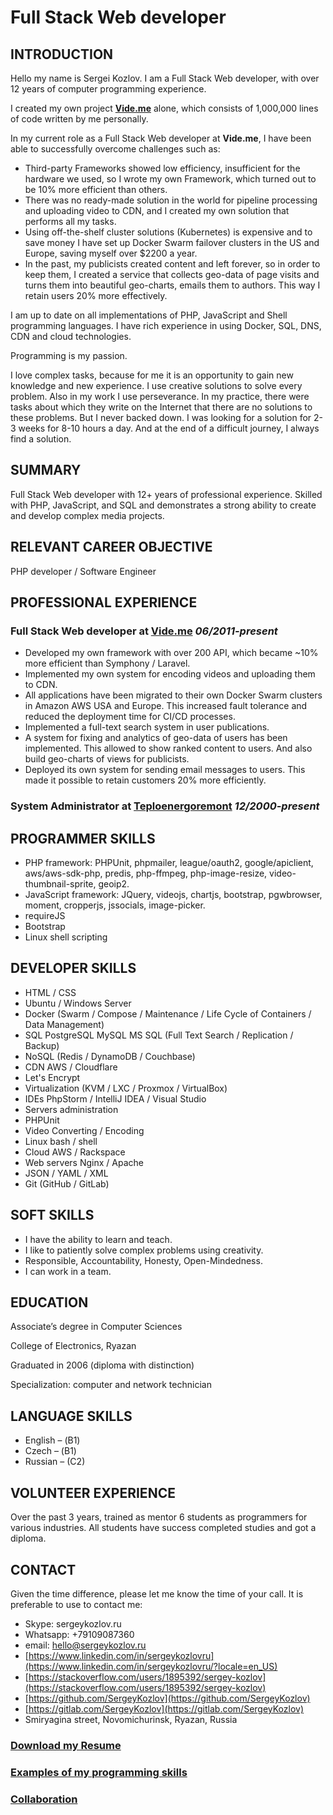 # Full Stack Web developer
## INTRODUCTION

Hello my name is Sergei Kozlov. I am a Full Stack Web developer, with over 12 years of computer programming experience.

I created my own project **[Vide.me](https://vide.me)** alone, which consists of 1,000,000 lines of code written by me personally.

In my current role as a Full Stack Web developer at **Vide.me**, I have been able to successfully overcome challenges such as:
- Third-party Frameworks showed low efficiency, insufficient for the hardware we used, so I wrote my own Framework, which turned out to be 10% more efficient than others.
- There was no ready-made solution in the world for pipeline processing and uploading video to CDN, and I created my own solution that performs all my tasks.
- Using off-the-shelf cluster solutions (Kubernetes) is expensive and to save money I have set up Docker Swarm failover clusters in the US and Europe, saving myself over $2200 a year.
- In the past, my publicists created content and left forever, so in order to keep them, I created a service that collects geo-data of page visits and turns them into beautiful geo-charts, emails them to authors. This way I retain users 20% more effectively.

I am up to date on all implementations of PHP, JavaScript and Shell programming languages. I have rich experience in using Docker, SQL, DNS, CDN and cloud technologies.

Programming is my passion.

I love complex tasks, because for me it is an opportunity to gain new knowledge and new experience. I use creative solutions to solve every problem. 
Also in my work I use perseverance. In my practice, there were tasks about which they write on the Internet that there are no solutions to these problems. But I never backed down. I was looking for a solution for 2-3 weeks for 8-10 hours a day. And at the end of a difficult journey, I always find a solution.

## SUMMARY

Full Stack Web developer with 12+ years of professional experience. Skilled with PHP, JavaScript, and SQL and demonstrates a strong ability to create and develop complex media projects.

## RELEVANT CAREER OBJECTIVE
PHP developer / Software Engineer

## PROFESSIONAL EXPERIENCE
### Full Stack Web developer at **[Vide.me](https://vide.me)** _06/2011-present_

- Developed my own framework with over 200 API, which became ~10% more efficient than Symphony / Laravel.
- Implemented my own system for encoding videos and uploading them to CDN.
- All applications have been migrated to their own Docker Swarm clusters in Amazon AWS USA and Europe. This increased fault tolerance and reduced the deployment time for CI/CD processes.
- Implemented a full-text search system in user publications.
- A system for fixing and analytics of geo-data of users has been implemented. This allowed to show ranked content to users. And also build geo-charts of views for publicists.
- Deployed its own system for sending email messages to users. This made it possible to retain customers 20% more efficiently.

### System Administrator at **[Teploenergoremont](https://gehter.ru)** _12/2000-present_

## PROGRAMMER SKILLS
- PHP framework: PHPUnit, phpmailer, league/oauth2, google/apiclient, aws/aws-sdk-php, predis, php-ffmpeg, php-image-resize, video-thumbnail-sprite, geoip2.
- JavaScript framework: JQuery, videojs, chartjs, bootstrap, pgwbrowser, moment, cropperjs, jssocials, image-picker.
- requireJS
- Bootstrap
- Linux shell scripting

## DEVELOPER SKILLS

- HTML / CSS
- Ubuntu / Windows Server
- Docker (Swarm / Compose / Maintenance / Life Cycle of Containers / Data Management)
- SQL PostgreSQL MySQL MS SQL (Full Text Search / Replication / Backup) 
- NoSQL (Redis / DynamoDB / Couchbase)
- CDN AWS / Cloudflare
- Let's Encrypt
- Virtualization (KVM / LXC / Proxmox / VirtualBox)
- IDEs PhpStorm / IntelliJ IDEA / Visual Studio
- Servers administration
- PHPUnit
- Video Converting / Encoding
- Linux bash / shell
- Cloud AWS / Rackspace
- Web servers Nginx / Apache
- JSON / YAML / XML
- Git (GitHub / GitLab)

## SOFT SKILLS
- I have the ability to learn and teach.
- I like to patiently solve complex problems using creativity.
- Responsible, Accountability, Honesty, Open-Mindedness.
- I can work in a team.

## EDUCATION
Associate’s degree in Computer Sciences 

College of Electronics, Ryazan

Graduated in 2006 (diploma with distinction) 

Specialization: computer and network technician

## LANGUAGE SKILLS
- English – (В1)
- Czech – (В1)
- Russian – (C2)

## VOLUNTEER EXPERIENCE
Over the past 3 years, trained as mentor 6 students as programmers for various industries. All students have success completed studies and got a diploma.

## CONTACT

Given the time difference, please let me know the time of your call. It is preferable to use to contact me: 
- Skype: sergeykozlov.ru 
- Whatsapp: +79109087360 
- email: hello@sergeykozlov.ru
- [https://www.linkedin.com/in/sergeykozlovru](https://www.linkedin.com/in/sergeykozlovru/?locale=en_US)
- [https://stackoverflow.com/users/1895392/sergey-kozlov](https://stackoverflow.com/users/1895392/sergey-kozlov)
- [https://github.com/SergeyKozlov](https://github.com/SergeyKozlov)
- [https://gitlab.com/SergeyKozlov](https://gitlab.com/SergeyKozlov)
- Smiryagina street, Novomichurinsk, Ryazan, Russia

### [Download my Resume](https://sergeykozlov.ru/sergei_kozlov_resume.pdf)
### [Examples of my programming skills](/examples/)
### [Collaboration](/collaboration/)

